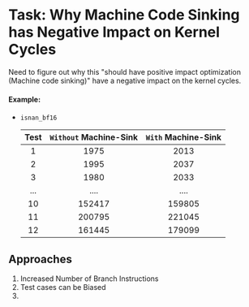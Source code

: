 # Task: Why Machine Code Sinking has Negative Impact on Kernel Cycles
Need to figure out why this "should have positive impact optimization (Machine code sinking)" have a negative impact on the kernel cycles.

#### Example:
- `isnan_bf16`

    | Test | `Without` Machine-Sink | `With` Machine-Sink |
    |:----:|:----------------------:|:-------------------:|
    |   1  |          1975          |         2013        |
    |   2  |          1995          |         2037        |
    |   3  |          1980          |         2033        |
    | ...  |          ....          |         ....        |
    |  10  |         152417         |        159805       |
    |  11  |         200795         |        221045       |
    |  12  |         161445         |        179099       |

## Approaches
1. Increased Number of Branch Instructions
2. Test cases can be Biased
3. 